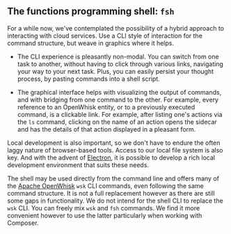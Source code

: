 ## The functions programming shell: `fsh`

For a while now, we've contemplated the possibility of a hybrid
approach to interacting with cloud services. Use a CLI style of
interaction for the command structure, but weave in graphics where it
helps. 

* The CLI experience is pleasantly non-modal. You can switch from one
task to another, without having to click through various links,
navigating your way to your next task. Plus, you can easily persist
your thought process, by pasting commands into a shell script.

* The graphical interface helps with visualizing the output of
commands, and with bridging from one command to the other. For
example, every reference to an OpenWhisk entity, or to a previously
executed command, is a clickable link. For example, after listing
one's actions via the `ls` command, clicking on the name of an action
opens the sidecar and has the details of that action displayed in a
pleasant form.

Local development is also important, so we don't have to endure the
often laggy nature of browser-based tools. Access to our local
file system is also key. And with the advent of
[Electron](https://electron.atom.io/), it is possible to develop a
rich local development environment that suits these needs.

The shell may be used directly from the command line and offers many
of the [Apache
OpenWhisk](https://github.com/apache/incubator-openwhisk) `wsk` CLI
commands, even following the same command structure. It is not a full
replacement however as there are still some gaps in functionality. We
do not intend for the shell CLI to replace the `wsk` CLI. You can
freely mix `wsk` and `fsh` commands. We find it more convenient
however to use the latter particularly when working with Composer.

